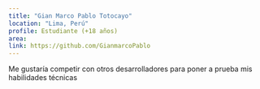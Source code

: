 ```yaml
---
title: "Gian Marco Pablo Totocayo"
location: "Lima, Perú"
profile: Estudiante (+18 años)
area: 
link: https://github.com/GianmarcoPablo
---
```


Me gustaría competir con otros desarrolladores para poner a prueba mis habilidades técnicas